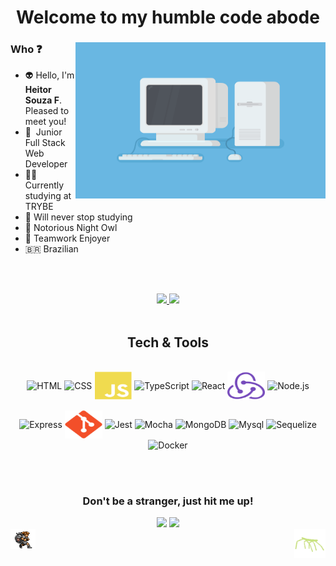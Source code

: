 <h1 align="center">
  Welcome to my humble code abode  
</h1>

<div width=100%>
  <div>
    <img align="right" width="400px" height="250" alt="GIF" src=https://github.com/HeitorSF5/HeitorSF5/blob/main/program.gif?raw=true /></a>
  </div>
  <h3> Who ❓ </h3>
  <div align=left>
    <ul>
      <li>👽 Hello, I'm <b>Heitor Souza F</b>. Pleased to meet you!</li>
      <li>🔰  Junior Full Stack Web Developer</li>
      <li>👨‍🎓 Currently studying at TRYBE </li>
      <li>🧠 Will never stop studying </li>
      <li>🦉 Notorious Night Owl </li>
      <li>🤝 Teamwork Enjoyer </li>
      <li>🇧🇷 Brazilian </li>
    </ul>
  </div>
</div>

<br> <br>

<div width=100% align="center">
  <a href="https://github.com/heitorsf5">
    <img  height=140em src="https://github-readme-stats.vercel.app/api?username=heitorsf5&show_icons=true&theme=aura_dark&include_all_commits=true&count_private=true"/>
    <img  height=140em src="https://github-readme-stats.vercel.app/api/top-langs/?username=heitorsf5&layout=compact&langs_count=6&theme=aura_dark"/>
  </a>
</div>
<br>  

  <h2 align="center">
    Tech & Tools
  </h2>
     
<br>

<div align="center">
    <img align="center" alt="HTML" height="45" width="60" src="https://cdn.jsdelivr.net/gh/devicons/devicon/icons/html5/html5-plain-wordmark.svg">
    <img align="center" alt="CSS" height="45" width="60" src="https://cdn.jsdelivr.net/gh/devicons/devicon/icons/css3/css3-plain-wordmark.svg" />
    <img align="center" alt="JavaScript" height="45" width="60" src="https://raw.githubusercontent.com/devicons/devicon/master/icons/javascript/javascript-plain.svg">
    <img align="center" alt="TypeScript" height="45" width="60" src="https://cdn.jsdelivr.net/gh/devicons/devicon/icons/typescript/typescript-plain.svg">
    <img align="center" alt="React" height="45" width="60" src="https://cdn.jsdelivr.net/gh/devicons/devicon/icons/react/react-original-wordmark.svg">
    <img align="center" alt="Redux" height="45" width="60" src="https://raw.githubusercontent.com/devicons/devicon/master/icons/redux/redux-original.svg">
    <img align="center" alt="Node.js" height="45" width="60" src="https://camo.githubusercontent.com/900baefb89e187c8b32cdbb3b440d1502fe8f30a1a335cc5dc5868af0142f8b1/68747470733a2f2f63646e2e6a7364656c6976722e6e65742f67682f64657669636f6e732f64657669636f6e2f69636f6e732f6e6f64656a732f6e6f64656a732d6f726967696e616c2e737667">
  </div>
  <br>
  <div align=center>
    <img align="center" alt="Express" height="45" width="60" src="https://camo.githubusercontent.com/40756575fc2fd74b1883ea0cc5c2a49aa7048ab58286f43a121109d69a9ea160/68747470733a2f2f63646e2e6a7364656c6976722e6e65742f67682f64657669636f6e732f64657669636f6e2f69636f6e732f657870726573732f657870726573732d6f726967696e616c2e737667">
    <img align="center" alt="GIT" height="45" width="60" src="https://raw.githubusercontent.com/devicons/devicon/master/icons/git/git-original.svg">
    <img align="center" alt="Jest" height="45" width="60" src="https://camo.githubusercontent.com/fd37a0ed465d6e14411705324a0d21739377f54ab6d0ae146c68fca8777e16c7/68747470733a2f2f63646e2e6a7364656c6976722e6e65742f67682f64657669636f6e732f64657669636f6e2f69636f6e732f6a6573742f6a6573742d706c61696e2e737667">
    <img align="center" alt="Mocha"height="45" width="60" src="https://camo.githubusercontent.com/b038408a220da15a2710d79f3bc3834c9fa8c32c7ceb22f8554c5799ceea768e/68747470733a2f2f63646e2e6a7364656c6976722e6e65742f67682f64657669636f6e732f64657669636f6e2f69636f6e732f6d6f6368612f6d6f6368612d706c61696e2e737667">
    <img align="center" alt="MongoDB" height="45" width="60" src="https://cdn.jsdelivr.net/gh/devicons/devicon/icons/mongodb/mongodb-plain-wordmark.svg" />
    <img align="center" alt="Mysql" height="45" width="60" src="https://cdn.jsdelivr.net/gh/devicons/devicon/icons/mysql/mysql-original-wordmark.svg">
    <img align="center" alt="Sequelize" height="45" width="60" src="https://camo.githubusercontent.com/a2ef2bb116ae565bb254cbb11194dae357eb7582a8babeab337bd3932687d63d/68747470733a2f2f63646e2e6a7364656c6976722e6e65742f67682f64657669636f6e732f64657669636f6e2f69636f6e732f73657175656c697a652f73657175656c697a652d6f726967696e616c2e737667">
    <img align="center" alt="Docker" height="45" width="60" src="https://cdn.jsdelivr.net/gh/devicons/devicon/icons/docker/docker-plain-wordmark.svg">
  </div>
  
  <br> <br>
<div width=600px align=center>
  <h3>Don't be a stranger, just hit me up!</h3>  
  <div>
    <a href="https://www.linkedin.com/in/heitor-souza-f/" target="_blank"><img src="https://img.shields.io/badge/LinkedIn-0077B5?style=for-the-badge&logo=linkedin&logoColor=white" target="_blank"></a> 
    <a href="mailto:heitor.sf5@gmail.com"><img src="https://img.shields.io/badge/Gmail-D14836?style=for-the-badge&logo=gmail&logoColor=white" target="_blank"></a>
  </div>
</div>
<div>
  <img align="left" width="40" alt="GIF" src=https://github.com/HeitorSF5/HeitorSF5/blob/main/Madokams4.gif?raw=true /></a>
</div>
<div>
  <img align="right" target=blank width=50px alt="GIF" src=https://github.com/HeitorSF5/HeitorSF5/blob/main/dancing%20stick%20bug.gif?raw=true /></a>
</div>


          
          
